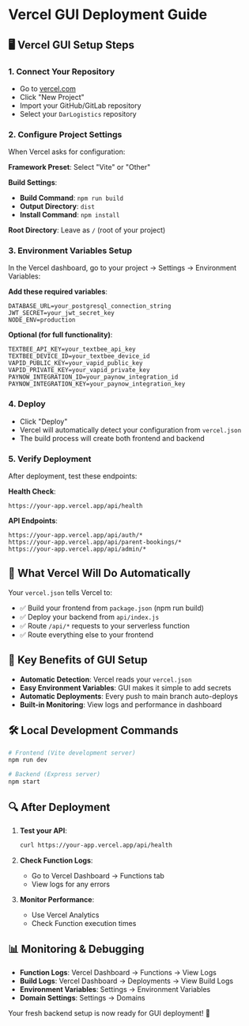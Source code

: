 # Vercel GUI Deployment Guide

## 🖥️ Vercel GUI Setup Steps

### 1. **Connect Your Repository**
- Go to [vercel.com](https://vercel.com)
- Click "New Project"
- Import your GitHub/GitLab repository
- Select your `DarLogistics` repository

### 2. **Configure Project Settings**
When Vercel asks for configuration:

**Framework Preset**: Select "Vite" or "Other"

**Build Settings**:
- **Build Command**: `npm run build`
- **Output Directory**: `dist`
- **Install Command**: `npm install`

**Root Directory**: Leave as `/` (root of your project)

### 3. **Environment Variables Setup**
In the Vercel dashboard, go to your project → Settings → Environment Variables:

**Add these required variables**:
```
DATABASE_URL=your_postgresql_connection_string
JWT_SECRET=your_jwt_secret_key
NODE_ENV=production
```

**Optional (for full functionality)**:
```
TEXTBEE_API_KEY=your_textbee_api_key
TEXTBEE_DEVICE_ID=your_textbee_device_id
VAPID_PUBLIC_KEY=your_vapid_public_key
VAPID_PRIVATE_KEY=your_vapid_private_key
PAYNOW_INTEGRATION_ID=your_paynow_integration_id
PAYNOW_INTEGRATION_KEY=your_paynow_integration_key
```

### 4. **Deploy**
- Click "Deploy"
- Vercel will automatically detect your configuration from `vercel.json`
- The build process will create both frontend and backend

### 5. **Verify Deployment**
After deployment, test these endpoints:

**Health Check**:
```
https://your-app.vercel.app/api/health
```

**API Endpoints**:
```
https://your-app.vercel.app/api/auth/*
https://your-app.vercel.app/api/parent-bookings/*
https://your-app.vercel.app/api/admin/*
```

## 🔧 What Vercel Will Do Automatically

Your `vercel.json` tells Vercel to:
- ✅ Build your frontend from `package.json` (npm run build)
- ✅ Deploy your backend from `api/index.js`
- ✅ Route `/api/*` requests to your serverless function
- ✅ Route everything else to your frontend

## 🎯 Key Benefits of GUI Setup

- **Automatic Detection**: Vercel reads your `vercel.json`
- **Easy Environment Variables**: GUI makes it simple to add secrets
- **Automatic Deployments**: Every push to main branch auto-deploys
- **Built-in Monitoring**: View logs and performance in dashboard

## 🛠 Local Development Commands

```bash
# Frontend (Vite development server)
npm run dev

# Backend (Express server)
npm start
```

## 🔍 After Deployment

1. **Test your API**:
   ```bash
   curl https://your-app.vercel.app/api/health
   ```

2. **Check Function Logs**:
   - Go to Vercel Dashboard → Functions tab
   - View logs for any errors

3. **Monitor Performance**:
   - Use Vercel Analytics
   - Check Function execution times

## 📊 Monitoring & Debugging

- **Function Logs**: Vercel Dashboard → Functions → View Logs
- **Build Logs**: Vercel Dashboard → Deployments → View Build Logs
- **Environment Variables**: Settings → Environment Variables
- **Domain Settings**: Settings → Domains

Your fresh backend setup is now ready for GUI deployment! 🎉 